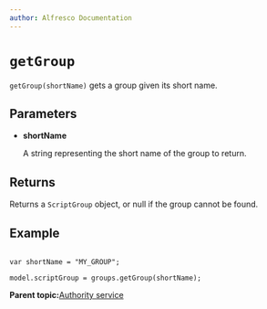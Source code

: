 ```yaml
---
author: Alfresco Documentation
---
```


# `getGroup`

`getGroup(shortName)` gets a group given its short name.

## Parameters

-   **shortName**

    A string representing the short name of the group to return.


## Returns

Returns a `ScriptGroup` object, or null if the group cannot be found.

## Example

```

var shortName = "MY_GROUP";

model.scriptGroup = groups.getGroup(shortName);
```

**Parent topic:**[Authority service](../references/API-JS-AuthorityService.md)

